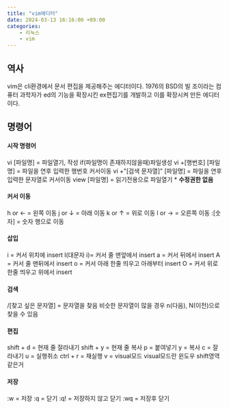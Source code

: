 ```yaml
---
title: "vim에디터"
date: 2024-03-13 16:16:00 +09:00
categories: 
    - 리눅스
    - vim
---
```

## 역사
vim은 cli환경에서 문서 편집을 제공해주는 에디터이다. 
1976의 BSD의 빌 조이라는 컴퓨터 과학자가 ed의 기능을 확장시킨 ex편집기를 개발하고 이를 확장시켜 만든 에디터이다.
## 명령어
#### 시작 명령어
vi [파일명]		= 파일열기, 작성 if(파일명이 존재하지않을때)파일생성
vi +[행번호] [파일명]	= 파일을 연후 입력한 행번호 커서이동
vi +"[검색 문자열]" [파일명]	= 파일을 연후 입력한 문자열로 커서이동
view [파일명]		= 읽기전용으로 파일열기 * **수정권한 없음**

#### 커서 이동
h 	or ←	= 왼쪽 이동
j  	or ↓	= 아래 이동
k 	or ↑	= 위로 이동
l  	or →	= 오른쪽 이동
:[숫자]		= 숫자 행으로 이동

#### 삽입
i	= 커서 위치에 insert
l(대문자 i)= 커서 줄 맨앞에서 insert
a	= 커서 뒤에서 insert
A	= 커서 줄 맨뒤에서 insert
o	= 커서 아래 한줄 띄우고 아래부터 insert
O	= 커서 위로 한줄 띄우고 위에서 insert
#### 검색
/[찾고 싶은 문자열]	= 문자열을 찾음 비슷한 문자열이 많을 경우 n(다음), N(이전)으로 찾을 수 있음

#### 편집
shift + d	= 현재 줄 잘라내기
shift + y	= 현재 줄 복사
p	= 붙여넣기
y	= 복사
c	= 잘라내기
u	= 실행취소
ctrl + r   = 재실행
v	= visual모드 visual모드란 윈도우 shift영역같은거

#### 저장
:w	= 저장
:q	= 닫기
:q!	= 저장하지 않고 닫기
:wq	= 저장후 닫기











